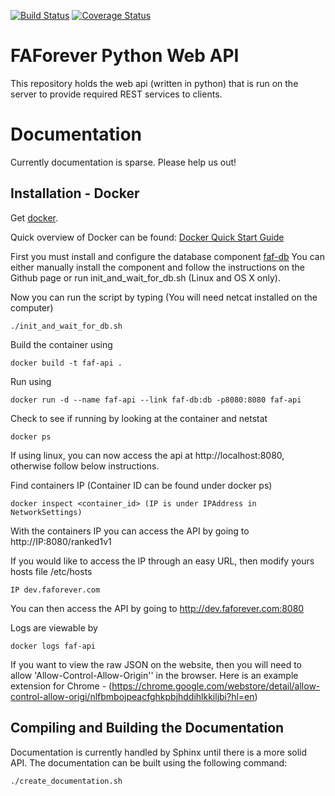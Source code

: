 [![Build Status](https://travis-ci.org/FAForever/api.svg?branch=develop)](https://travis-ci.org/FAForever/api)
[![Coverage Status](https://coveralls.io/repos/github/FAForever/api/badge.svg?branch=develop)](https://coveralls.io/github/FAForever/api?branch=develop)

# FAForever Python Web API
This repository holds the web api (written in python) that is run on the server to
provide required REST services to clients.

# Documentation

Currently documentation is sparse. Please help us out!

## Installation - Docker

Get [docker](http://docker.com).

Quick overview of Docker can be found:
[Docker Quick Start Guide](https://docs.docker.com/engine/quickstart/)

First you must install and configure the database component [faf-db](https://github.com/FAForever/db)
You can either manually install the component and follow the instructions on the Github page or run init_and_wait_for_db.sh (Linux and OS X only).

Now you can run the script by typing (You will need netcat installed on the computer)

    ./init_and_wait_for_db.sh

Build the container using

    docker build -t faf-api .

Run using

    docker run -d --name faf-api --link faf-db:db -p8080:8080 faf-api

Check to see if running by looking at the container and netstat

    docker ps

If using linux, you can now access the api at http://localhost:8080, otherwise follow below instructions.

Find containers IP (Container ID can be found under docker ps)

    docker inspect <container_id> (IP is under IPAddress in NetworkSettings)

With the containers IP you can access the API by going to http://IP:8080/ranked1v1

If you would like to access the IP through an easy URL, then modify yours hosts file /etc/hosts

    IP dev.faforever.com

You can then access the API by going to http://dev.faforever.com:8080

Logs are viewable by

    docker logs faf-api

If you want to view the raw JSON on the website, then you will need to allow 'Allow-Control-Allow-Origin'' in the browser.
Here is an example extension for Chrome - (https://chrome.google.com/webstore/detail/allow-control-allow-origi/nlfbmbojpeacfghkpbjhddihlkkiljbi?hl=en)

## Compiling and Building the Documentation
Documentation is currently handled by Sphinx until there is a more solid API. The documentation can be built using the following command:

    ./create_documentation.sh

